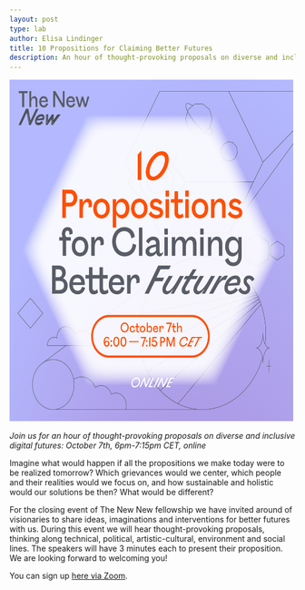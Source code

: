 ```yaml
---
layout: post
type: lab
author: Elisa Lindinger
title: 10 Propositions for Claiming Better Futures
description: An hour of thought-provoking proposals on diverse and inclusive digital futures – October 7th, 6pm-7:15pm CET, online.
---
```

<img src="/assets/img/blog/thenewnew-better-futures-post.png" alt="event teaser image" width="500" height="600">


<p>
  <em>Join us for an hour of thought-provoking proposals on diverse and inclusive digital futures: October 7th, 6pm-7:15pm CET, online</em>
  </p>

<p> 
  Imagine what would happen if all the propositions we make today were to be realized tomorrow? Which grievances would we center, which people and their realities would we focus on, and how sustainable and holistic would our solutions be then? What would be different?
  </p>

<p> 
For the closing event of The New New fellowship we have invited around of visionaries to share ideas, imaginations and interventions for better futures with us. During this event we will hear thought-provoking proposals, thinking along technical, political, artistic-cultural, environment and social lines. The speakers will have 3 minutes each to present their proposition. We are looking forward to welcoming you!
  </p>

<p>
You can sign up <a href="https://us02web.zoom.us/webinar/register/WN_-W7fm0xvTgGjl2CLVvIKwg"> here via Zoom</a>.
  </p>
